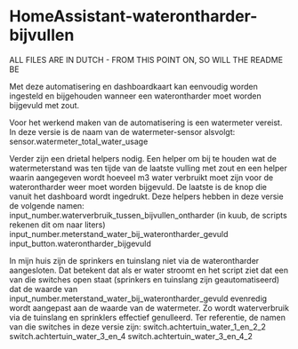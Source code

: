 # HomeAssistant-waterontharder-bijvullen

ALL FILES ARE IN DUTCH - FROM THIS POINT ON, SO WILL THE README BE

Met deze automatisering en dashboardkaart kan eenvoudig worden ingesteld en bijgehouden wanneer een waterontharder moet worden bijgevuld met zout.

Voor het werkend maken van de automatisering is een watermeter vereist. In deze versie is de naam van de watermeter-sensor alsvolgt:
sensor.watermeter_total_water_usage

Verder zijn een drietal helpers nodig. Een helper om bij te houden wat de watermeterstand was ten tijde van de laatste vulling met zout en een helper waarin aangegeven wordt hoeveel m3 water verbruikt moet zijn voor de waterontharder weer moet worden bijgevuld. De laatste is de knop die vanuit het dashboard wordt ingedrukt. Deze helpers hebben in deze versie de volgende namen:
input_number.waterverbruik_tussen_bijvullen_ontharder (in kuub, de scripts rekenen dit om naar liters)
input_number.meterstand_water_bij_waterontharder_gevuld
input_button.waterontharder_bijgevuld

In mijn huis zijn de sprinkers en tuinslang niet via de waterontharder aangesloten. Dat betekent dat als er water stroomt en het script ziet dat een van die switches open staat (sprinkers en tuinslang zijn geautomatiseerd) dat de waarde van input_number.meterstand_water_bij_waterontharder_gevuld evenredig wordt aangepast aan de waarde van de watermeter. Zo wordt waterverbruik via de tuinslang en sprinklers effectief genulleerd.
Ter referentie, de namen van die switches in deze versie zijn:
switch.achtertuin_water_1_en_2_2
switch.achtertuin_water_3_en_4
switch.achtertuin_water_3_en_4_2
